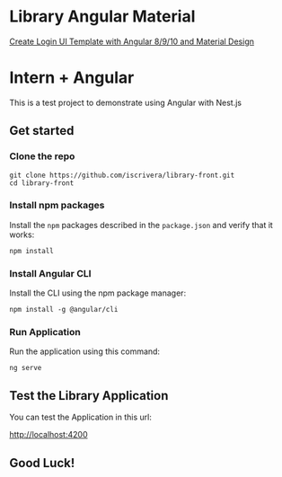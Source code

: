 # Library Angular Material

[Create Login UI Template with Angular 8/9/10 and Material Design](https://www.positronx.io/create-login-ui-template-with-angular-8-material-design/)

# Intern + Angular

This is a test project to demonstrate using Angular with Nest.js

## Get started

### Clone the repo

```shell
git clone https://github.com/iscrivera/library-front.git
cd library-front
```

### Install npm packages

Install the `npm` packages described in the `package.json` and verify that it works:

```shell
npm install
```

### Install Angular CLI

Install the CLI using the npm package manager:

```shell
npm install -g @angular/cli
```

### Run Application

Run the application using this command:

```shell
ng serve
```

## Test the Library Application

You can test the Application in this url:

[http://localhost:4200](http://localhost:4200)


## Good Luck!

